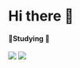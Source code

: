 Hi there 👋
=============

#### 📝Studying 📝


<img src="https://img.shields.io/badge/Swift-F05138?style=flat-square&logo=Swift&logoColor=white"/> <img src="https://img.shields.io/badge/Firebase-FFCA28?style=flat-square&logo=Firebase&logoColor=white"/>

<!--
**junhxx/junhxx** is a ✨ _special_ ✨ repository because its `README.md` (this file) appears on your GitHub profile.

Here are some ideas to get you started:

- 🔭 I’m currently working on ...
- 🌱 I’m currently learning ...
- 👯 I’m looking to collaborate on ...
- 🤔 I’m looking for help with ...
- 💬 Ask me about ...
- 📫 How to reach me: ...
- 😄 Pronouns: ...
- ⚡ Fun fact: ...
-->
